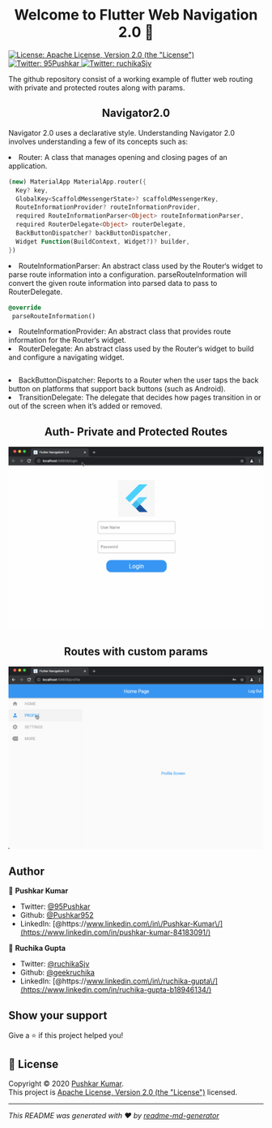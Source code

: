 <h1 align="center">Welcome to Flutter Web Navigation 2.0 👋</h1>
<p>
  <a href="http://www.apache.org/licenses/LICENSE-2.0" target="_blank">
    <img alt="License: Apache License, Version 2.0 (the &#34;License&#34;)" src="https://img.shields.io/badge/License-Apache License, Version 2.0 (the &#34;License&#34;)-yellow.svg" />
  </a>
     <a href="https://twitter.com/95Pushkar" target="_blank">
      <img alt="Twitter: 95Pushkar" src="https://img.shields.io/twitter/follow/95Pushkar.svg?style=social" />
    </a>
     <a href="https://twitter.com/ruchikaSjv" target="_blank">
      <img alt="Twitter: ruchikaSjv" src="https://img.shields.io/twitter/follow/ruchikaSjv.svg?style=social" />
    </a>
</p>

The github repository consist of a working example of flutter web routing with private and
protected routes along with params.

  <h2 align="center">Navigator2.0</h2>

<p>Navigator 2.0 uses a declarative style. Understanding Navigator 2.0 involves understanding a few of its concepts such as:</p>

<li> Router: A class that manages opening and closing pages of an application. </li>

```dart
(new) MaterialApp MaterialApp.router({
  Key? key,
  GlobalKey<ScaffoldMessengerState>? scaffoldMessengerKey,
  RouteInformationProvider? routeInformationProvider,
  required RouteInformationParser<Object> routeInformationParser,
  required RouterDelegate<Object> routerDelegate,
  BackButtonDispatcher? backButtonDispatcher,
  Widget Function(BuildContext, Widget?)? builder,
})
```

<li> RouteInformationParser: An abstract class used by the Router‘s widget to parse route information into a configuration. parseRouteInformation will convert the given route information into parsed data to pass to RouterDelegate. </li>

```dart
@override
 parseRouteInformation()
```

<li> RouteInformationProvider: An abstract class that provides route information for the Router‘s widget.  </li>

<li> RouterDelegate: An abstract class used by the Router‘s widget to build and configure a navigating widget. </li>

```dart


```

<li> BackButtonDispatcher: Reports to a Router when the user taps the back button on platforms that support back buttons (such as Android). </li>

<li> TransitionDelegate: The delegate that decides how pages transition in or out of the screen when it’s added or removed. </li>

  <h2 align="center">Auth- Private and Protected Routes</h2>

![Auth.gif](screenshots/Auth.gif)

  <h2 align="center">Routes with custom params</h2>

![Param.gif](screenshots/Param.gif)

## Author

👤 **Pushkar Kumar**

- Twitter: [@95Pushkar](https://twitter.com/95Pushkar)
- Github: [@Pushkar952](https://github.com/Pushkar952)
- LinkedIn:
  [@https:\/\/www.linkedin.com\/in\/Pushkar-Kumar\/](https://www.linkedin.com/in/pushkar-kumar-84183091/)

👤 **Ruchika Gupta**

- Twitter: [@ruchikaSjv](https://twitter.com/ulusoyapps)
- Github: [@geekruchika](https://github.com/geekruchika)
- LinkedIn:
  [@https:\/\/www.linkedin.com\/in\/ruchika-gupta\/](https://www.linkedin.com/in/ruchika-gupta-b18946134/)

## Show your support

Give a ⭐️ if this project helped you!

## 📝 License

Copyright © 2020 [Pushkar Kumar](https://github.com/Pushkar952).<br />
This project is
[Apache License, Version 2.0 (the &#34;License&#34;)](http://www.apache.org/licenses/LICENSE-2.0)
licensed.

---

_This README was generated with ❤️ by
[readme-md-generator](https://github.com/kefranabg/readme-md-generator)_
